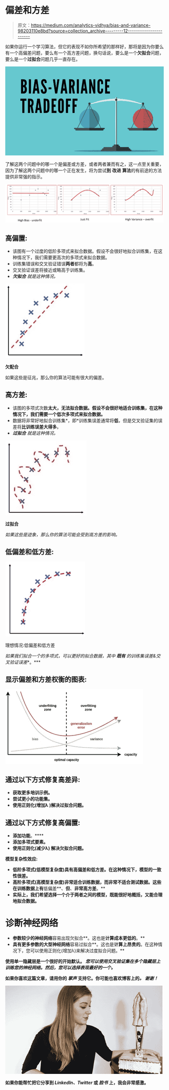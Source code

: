# 偏差和方差

> 原文：<https://medium.com/analytics-vidhya/bias-and-variance-98203110e8bd?source=collection_archive---------12----------------------->

如果你运行一个学习算法，但它的表现不如你所希望的那样好，那将是因为你要么有一个高偏差问题，要么有一个高方差问题，换句话说，要么是一个**欠拟合**问题，要么是一个**过拟合**问题几乎一直存在。

![](img/e14faf8ee17909d7a4182510a4b07dca.png)

了解这两个问题中的哪一个是偏差或方差，或者两者兼而有之，这一点至关重要，因为了解这两个问题中的哪一个正在发生，将为尝试**到** **改进** **算法**的有前途的方法提供非常强的指示。

![](img/3251d3a1516f337d5f5b581655a6e9bf.png)

## 高偏置:

*   该图有一个过度的低阶多项式来拟合数据。假设不会很好地拟合训练集，在这种情况下，我们需要更高次的多项式来拟合数据。
*   训练集错误和交叉验证错误**两者**都将为**高**。
*   交叉验证误差将接近或略高于训练集。
*   ***欠拟合*** *就是这种情况。*

![](img/334e2c8c875fb8be980d97577ec5f9d8.png)

**欠配合**

如果这些是征兆，那么你的算法可能有很大的偏差。

## 高方差:

*   该图的多项式次数**太大，无法拟合数据。假设不会很好地适合训练集，在这种情况下，我们需要一个低次多项式来拟合数据。**
*   数据将非常好地拟合训练集*，即*训练集误差通常将**低**，但是交叉验证集的误差将**比训练误差大得多**。
*   ***过拟合*** *就是这种情况。*

![](img/f462004c086d3595b10fd7a81b0f15b8.png)

**过拟合**

*如果这些是迹象，那么你的算法可能会受到高方差的影响。*

## 低偏差和低方差:

![](img/b16a83a49120228d97f1a9d7f17115aa.png)

理想情况:低偏差和低方差

*如果我们拟合一个***的多项式，可以更好的拟合数据，其中* ***既有*** *的训练集误差&交叉验证误差***。***

## **显示偏差和方差权衡的图表:**

**![](img/54bc71961094b069954cef6c205e9e25.png)**

## **通过以下方式修复高差异:**

*   **获取更多培训示例。**
*   **尝试更小的功能集。**
*   **使用正则化(**增加λ** )解决过拟合问题。**

## **通过以下方式修复高偏置:**

*   **添加功能**。****
*   **添加多项式要素。**
*   **使用正则化(**减少λ)** 解决欠拟合问题。**

****模型复杂性效应:****

*   **低阶多项式(低模型复杂度)**具有高偏差和低方差**。在这种情况下，模型的一致性很差。**
*   **高阶多项式(高模型复杂度)非常适合训练数据，而非常不适合测试数据。这些在训练数据上有**低偏差**、**但**、**非常高方差**。**
*   **实际上，我们希望选择一个介于两者之间的模型，既能很好地概括，又能合理地拟合数据。**

# **诊断神经网络**

*   **参数较少的神经网络**容易出现欠拟合**。这也是**计算成本更低的**。**
*   **具有更多参数的大型神经网络**容易过拟合**。这也是**计算上昂贵的**。在这种情况下，您可以使用正则化(增加λ)来解决过度拟合问题。**

**使用单一隐藏层是一个很好的开始默认。 ***您可以使用交叉验证集在多个隐藏层上训练您的神经网络。然后，您可以选择表现最好的一个。*****

**如果你喜欢这篇文章，请用你的 ***掌声*** 支持它。你可能也喜欢博客上的[](/praemineo/gradient-descent-158ec196d02f)****。*** 谢谢！***

**![](img/7f4acc1e102eb237290c96afbb79f189.png)**

**如果你能帮忙把它分享到 ***LinkedIn、Twitter*** 或 ***脸书*** 上，我会非常感激。**